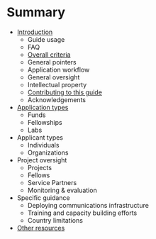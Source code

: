 # Summary

* [Introduction](README.md)
  * Guide usage
  * FAQ
  * [Overall criteria](overall-criteria.md)
  * General pointers
  * Application workflow
  * General oversight
  * Intellectual property
  * [Contributing to this guide](contributing.md)
  * Acknowledgements
* [Application types](application-types.md)
  * Funds
  * Fellowships
  * Labs
* Applicant types
  * Individuals
  * Organizations
* Project oversight
  * Projects
  * Fellows
  * Service Partners
  * Monitoring & evaluation
* Specific guidance
  * Deploying communications infrastructure
  * Training and capacity building efforts
  * Country limitations
* [Other resources](other-guides.md)

